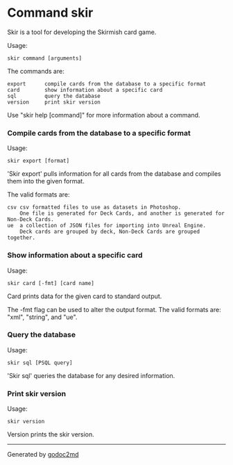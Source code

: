 # Command skir
Skir is a tool for developing the Skirmish card game.

Usage:


	skir command [arguments]

The commands are:


	export      compile cards from the database to a specific format
	card        show information about a specific card
	sql         query the database
	version     print skir version

Use "skir help [command]" for more information about a command.

### Compile cards from the database to a specific format
Usage:


	skir export [format]

'Skir export' pulls information for all cards from the database and compiles them into the given format.

The valid formats are:


	csv	csv formatted files to use as datasets in Photoshop.
		One file is generated for Deck Cards, and another is generated for Non-Deck Cards.
	ue	a collection of JSON files for importing into Unreal Engine.
		Deck cards are grouped by deck, Non-Deck Cards are grouped together.

### Show information about a specific card
Usage:


	skir card [-fmt] [card name]

Card prints data for the given card to standard output.

The -fmt flag can be used to alter the output format. The valid formats are: "xml", "string", and "ue".

### Query the database
Usage:


	skir sql [PSQL query]

'Skir sql' queries the database for any desired information.

### Print skir version
Usage:


	skir version

Version prints the skir version.



- - -
Generated by [godoc2md](http://godoc.org/github.com/davecheney/godoc2md)
